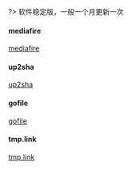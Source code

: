 ?> 软件稳定版，一般一个月更新一次

#### mediafire
[mediafire](https://www.mediafire.com/folder/p4fh0br61e5kp/Everedit-min ':target=_blank')

#### up2sha
[up2sha](https://up2sha.re/file?f=pQssN5FgTV34yU7Gw0 ':target=_blank')

#### gofile
[gofile](https://gofile.io/d/r3yOD2 ':target=_blank')

#### tmp.link
[tmp.link](https://tmp.link/room/640c6c6aeaf46 ':target=_blank')

